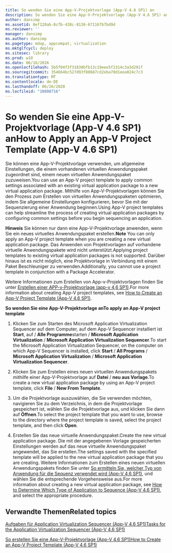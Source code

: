 ```yaml
---
title: So wenden Sie eine App-V-Projektvorlage (App-V 4.6 SP1) an
description: So wenden Sie eine App-V-Projektvorlage (App-V 4.6 SP1) an
author: dansimp
ms.assetid: 8ef120ab-8cfb-438c-8136-671167b7bd9d
ms.reviewer: ''
manager: dansimp
ms.author: dansimp
ms.pagetype: mdop, appcompat, virtualization
ms.mktglfcycl: deploy
ms.sitesec: library
ms.prod: w10
ms.date: 06/16/2016
ms.openlocfilehash: 5b5f04f3f31838bfb13c19eee5f2314c3a3d291f
ms.sourcegitcommit: 354664bc527d93f80687cd2eba70d1eea024c7c3
ms.translationtype: MT
ms.contentlocale: de-DE
ms.lasthandoff: 06/26/2020
ms.locfileid: "10808716"
---
```

# <span data-ttu-id="d416f-103">So wenden Sie eine App-V-Projektvorlage (App-V 4.6 SP1) an</span><span class="sxs-lookup"><span data-stu-id="d416f-103">How to Apply an App-V Project Template (App-V 4.6 SP1)</span></span>


<span data-ttu-id="d416f-104">Sie können eine App-V-Projektvorlage verwenden, um allgemeine Einstellungen, die einem vorhandenen virtuellen Anwendungspaket zugeordnet sind, einem neuen virtuellen Anwendungspaket zuzuweisen.</span><span class="sxs-lookup"><span data-stu-id="d416f-104">You can use an App-V project template to apply common settings associated with an existing virtual application package to a new virtual application package.</span></span> <span data-ttu-id="d416f-105">Mithilfe von App-V-Projektvorlagen können Sie den Prozess zum Erstellen von virtuellen Anwendungspaketen optimieren, indem Sie allgemeine Einstellungen konfigurieren, bevor Sie mit der Sequenzierung einer Anwendung beginnen.</span><span class="sxs-lookup"><span data-stu-id="d416f-105">Using App-V project templates can help streamline the process of creating virtual application packages by configuring common settings before you begin sequencing an application.</span></span>

<span data-ttu-id="d416f-106">**Hinweis**  Sie können nur dann eine App-V-Projektvorlage anwenden, wenn Sie ein neues virtuelles Anwendungspaket erstellen.</span><span class="sxs-lookup"><span data-stu-id="d416f-106">**Note** You can only apply an App-V project template when you are creating a new virtual application package.</span></span> <span data-ttu-id="d416f-107">Das Anwenden von Projektvorlagen auf vorhandene virtuelle Anwendungspakete wird nicht unterstützt.</span><span class="sxs-lookup"><span data-stu-id="d416f-107">Applying project templates to existing virtual application packages is not supported.</span></span> <span data-ttu-id="d416f-108">Darüber hinaus ist es nicht möglich, eine Projektvorlage in Verbindung mit einem Paket Beschleuniger zu verwenden.</span><span class="sxs-lookup"><span data-stu-id="d416f-108">Additionally, you cannot use a project template in conjunction with a Package Accelerator.</span></span>

 

<span data-ttu-id="d416f-109">Weitere Informationen zum Erstellen von App-v-Projektvorlagen finden Sie unter [Erstellen einer APP-v-Projektvorlage (app-v 4,6 SP1)](how-to-create-an-app-v-project-template--app-v-46-sp1-.md).</span><span class="sxs-lookup"><span data-stu-id="d416f-109">For more information about creating App-V project templates, see [How to Create an App-V Project Template (App-V 4.6 SP1)](how-to-create-an-app-v-project-template--app-v-46-sp1-.md).</span></span>

**<span data-ttu-id="d416f-110">So wenden Sie eine App-V-Projektvorlage an</span><span class="sxs-lookup"><span data-stu-id="d416f-110">To apply an App-V project template</span></span>**

1.  <span data-ttu-id="d416f-111">Klicken Sie zum Starten des Microsoft Application Virtualization Sequencer auf dem Computer, auf dem App-V Sequencer installiert ist **Start**, auf  /  **Alle Programme**starten  /  **Microsoft Application Virtualization**  /  **Microsoft Application Virtualization Sequencer**.</span><span class="sxs-lookup"><span data-stu-id="d416f-111">To start the Microsoft Application Virtualization Sequencer, on the computer on which App-V Sequencer is installed, click **Start** / **All Programs** / **Microsoft Application Virtualization** / **Microsoft Application Virtualization Sequencer**.</span></span>

2.  <span data-ttu-id="d416f-112">Klicken Sie zum Erstellen eines neuen virtuellen Anwendungspakets mithilfe einer App-V-Projektvorlage auf **Datei**  /  **neu aus Vorlage**.</span><span class="sxs-lookup"><span data-stu-id="d416f-112">To create a new virtual application package by using an App-V project template, click **File** / **New From Template**.</span></span>

3.  <span data-ttu-id="d416f-113">Um die Projektvorlage auszuwählen, die Sie verwenden möchten, navigieren Sie zu dem Verzeichnis, in dem die Projektvorlage gespeichert ist, wählen Sie die Projektvorlage aus, und klicken Sie dann auf **Öffnen**.</span><span class="sxs-lookup"><span data-stu-id="d416f-113">To select the project template that you want to use, browse to the directory where the project template is saved, select the project template, and then click **Open**.</span></span>

4.  <span data-ttu-id="d416f-114">Erstellen Sie das neue virtuelle Anwendungspaket.</span><span class="sxs-lookup"><span data-stu-id="d416f-114">Create the new virtual application package.</span></span> <span data-ttu-id="d416f-115">Die mit der angegebenen Vorlage gespeicherten Einstellungen werden auf das neue virtuelle Anwendungspaket angewendet, das Sie erstellen.</span><span class="sxs-lookup"><span data-stu-id="d416f-115">The settings saved with the specified template will be applied to the new virtual application package that you are creating.</span></span> <span data-ttu-id="d416f-116">Weitere Informationen zum Erstellen eines neuen virtuellen Anwendungspakets finden Sie unter [So ermitteln Sie, welcher Typ von Anwendung für die Sequenz verwendet wird (App-V 4,6 SP1)](how-to-determine-which-type-of-application-to-sequence---app-v-46-sp1-.md), und wählen Sie die entsprechende Vorgehensweise aus.</span><span class="sxs-lookup"><span data-stu-id="d416f-116">For more information about creating a new virtual application package, see [How to Determine Which Type of Application to Sequence (App-V 4.6 SP1)](how-to-determine-which-type-of-application-to-sequence---app-v-46-sp1-.md), and select the appropriate procedure.</span></span>

## <span data-ttu-id="d416f-117">Verwandte Themen</span><span class="sxs-lookup"><span data-stu-id="d416f-117">Related topics</span></span>


[<span data-ttu-id="d416f-118">Aufgaben für Application Virtualization Sequencer (App-V 4.6 SP1)</span><span class="sxs-lookup"><span data-stu-id="d416f-118">Tasks for the Application Virtualization Sequencer (App-V 4.6 SP1)</span></span>](tasks-for-the-application-virtualization-sequencer--app-v-46-sp1-.md)

[<span data-ttu-id="d416f-119">So erstellen Sie eine App-V-Projektvorlage (App-V 4.6 SP1)</span><span class="sxs-lookup"><span data-stu-id="d416f-119">How to Create an App-V Project Template (App-V 4.6 SP1)</span></span>](how-to-create-an-app-v-project-template--app-v-46-sp1-.md)

 

 





